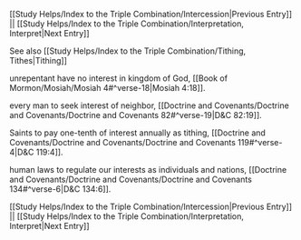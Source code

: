 [[Study Helps/Index to the Triple Combination/Intercession|Previous Entry]]  ||  [[Study Helps/Index to the Triple Combination/Interpretation, Interpret|Next Entry]]

 See also [[Study Helps/Index to the Triple Combination/Tithing, Tithes|Tithing]]

 unrepentant have no interest in kingdom of God, [[Book of Mormon/Mosiah/Mosiah 4#^verse-18|Mosiah 4:18]].

 every man to seek interest of neighbor, [[Doctrine and Covenants/Doctrine and Covenants/Doctrine and Covenants 82#^verse-19|D&C 82:19]].

 Saints to pay one-tenth of interest annually as tithing, [[Doctrine and Covenants/Doctrine and Covenants/Doctrine and Covenants 119#^verse-4|D&C 119:4]].

 human laws to regulate our interests as individuals and nations, [[Doctrine and Covenants/Doctrine and Covenants/Doctrine and Covenants 134#^verse-6|D&C 134:6]].

[[Study Helps/Index to the Triple Combination/Intercession|Previous Entry]]  ||  [[Study Helps/Index to the Triple Combination/Interpretation, Interpret|Next Entry]]